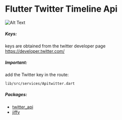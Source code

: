 # Flutter Twitter Timeline Api
![Alt Text](https://raw.githubusercontent.com/edwinmacalopu/Twitter_Timeline_Api/master/demo.gif?raw=true)

##### Keys:
keys are obtained from the twitter developer page https://developer.twitter.com/

##### Important:
add the Twitter key in the route:
```sh
lib/src/services/Apitwitter.dart
```
##### Packages:
- [twitter_api](https://pub.dev/packages/twitter_api)
- [jiffy](https://pub.dev/packages/jiffy)

